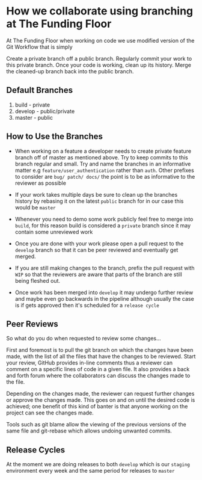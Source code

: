 # How we collaborate using branching at The Funding Floor 
At The Funding Floor when working on code we use modified version of the Git Workflow that is simply 

Create a private branch off a public branch.
Regularly commit your work to this private branch.
Once your code is working, clean up its history.
Merge the cleaned-up branch back into the public branch.


## Default Branches
1. build - private
2. develop  - public/private
3. master - public  


## How to Use the Branches 
- When working on a feature a developer needs to create private feature branch off of master as mentioned above. Try to keep commits to this branch regular and small. Try and name the branches in an informative matter e.g `feature/user_authentication` rather than `auth`. Other prefixes to consider are `bug/ patch/ docs/` the point is to be as informative to the reviewer as possible

- If your work takes multiple days be sure to clean up the branches history by rebasing it on the latest `public` branch for in our case this would be `master` 

- Whenever you need to demo some work publicly feel free to merge into `build`, for this reason build is considered a `private` branch since it may contain some unreviewed work 

- Once you are done with your work please open a pull request to the `develop` branch so that it can be peer reviewed and eventually get merged.

- If you are still making changes to the branch, prefix the pull request with `WIP` so that the reviewers are aware that parts of the branch are still being fleshed out.

- Once work has been merged into `develop` it may undergo further review and maybe even go backwards in the pipeline although usually the case is if gets approved then it's scheduled for a `release cycle`

## Peer Reviews 
So what do you do when requested to review some changes…

First and foremost is to pull the git branch on which the changes have been made, with the list of all the files that have the changes to be reviewed. Start your review, GitHub provides in-line comments thus a reviewer can comment on a specific lines of code in a given file. It also provides a back and forth forum where the collaborators can discuss the changes made to the file.

Depending on the changes made, the reviewer can request further changes or approve the changes made. This goes on and on until the desired code is achieved; one benefit of this kind of banter is that anyone working on the project can see the changes made.

Tools such as git blame allow the viewing of the previous versions of the same file and git-rebase which allows undoing unwanted commits.

## Release Cycles 
At the moment we are doing releases to both `develop` which is our `staging` environment every week and the same period for releases to `master`





